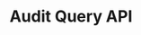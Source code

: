 ---
title: Audit Query API
description: View audit logs on Platform activities.
openAPISpec: https://raw.githubusercontent.com/AdobeDocs/experience-platform-apis/main/src/swagger-specs/audit-query.yaml
--- 